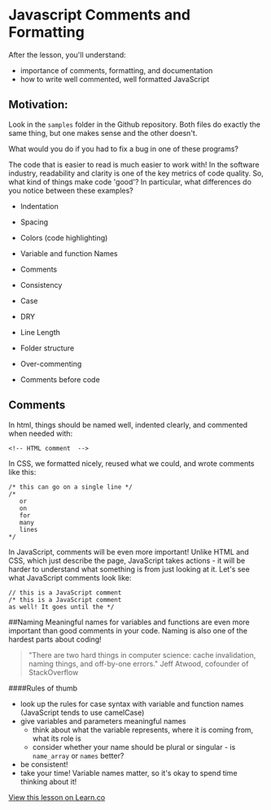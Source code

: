 
# Javascript Comments and Formatting

After the lesson, you'll understand:
+ importance of comments, formatting, and documentation
+ how to write well commented, well formatted JavaScript

## Motivation:
Look in the `samples` folder in the Github repository. Both files do exactly the same thing, but one makes sense and the other doesn't.

What would you do if you had to fix a bug in one of these programs?

The code that is easier to read is much easier to work with! In the software industry, readability and clarity is one of the key metrics of code quality. So, what kind of things make code 'good'? In particular, what differences do you notice between these examples?

+ Indentation
+ Spacing
+ Colors (code highlighting)
+ Variable and function Names
+ Comments
+ Consistency
+ Case
+ DRY

+ Line Length
+ Folder structure
+ Over-commenting
+ Comments before code

## Comments
In html, things should be named well, indented clearly, and commented when needed with:  
```
<!-- HTML comment  -->
```
In CSS, we formatted nicely, reused what we could, and wrote comments like this:
```
/* this can go on a single line */
/*
   or
   on
   for
   many
   lines
*/
```
In JavaScript, comments will be even more important! Unlike HTML and CSS, which just describe the page, JavaScript takes actions - it will be harder to understand what something is from just looking at it. Let's see what JavaScript comments look like:
```
// this is a JavaScript comment
/* this is a JavaScript comment
as well! It goes until the */
```

##Naming
Meaningful names for variables and functions are even more important than good comments in your code. Naming is also one of the hardest parts about coding!
> "There are two hard things in computer science: cache invalidation, naming things, and off-by-one errors."
> Jeff Atwood, cofounder of StackOverflow

####Rules of thumb
+ look up the rules for case syntax with variable and function names (JavaScript tends to use camelCase)
+ give variables and parameters meaningful names
  + think about what the variable represents, where it is coming from, what its role is
  + consider whether your name should be plural or singular - is `name_array` or `names` better?
+ be consistent!
+ take your time! Variable names matter, so it's okay to spend time thinking about it!

<a href='https://learn.co/lessons/cssi-2.9-comments-and-formatting' data-visibility='hidden'>View this lesson on Learn.co</a>
